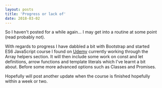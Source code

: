 ```yaml
---
layout: posts
title: 'Progress or lack of'
date: 2018-03-02
---
```


So I haven't posted for a while again... I may get into a routine at some point (read probably not).

With regards to progress I have dabbled a bit with Bootstrap and started ES6 JavaScript course I found on [Udemy](http://www.udemy.com) currently working through the Array helpers section. It will then include some work on const and let definitions, arrow functions and template literals which I've learnt a bit about. Before some more advanced options such as Classes and Promises.

Hopefully will post another update when the course is finished hopefully within a week or two.
